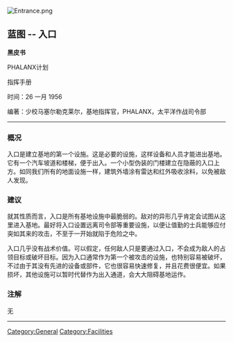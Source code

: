 ![](Entrance.png "Entrance.png")

## 蓝图 -- 入口

**黑皮书**

PHALANX计划

指挥手册

时间：26 一月 1956

编著：少校马塞尔勒克莱尔，基地指挥官，PHALANX，太平洋作战司令部

------------------------------------------------------------------------

### 概况

入口是建立基地的第一个设施。这是必要的设施，这样设备和人员才能进出基地。它有一个汽车坡道和楼梯，便于出入。一个小型伪装的门楼建立在隐蔽的入口上方。如同我们所有的地面设施一样，建筑外墙涂有雷达和红外吸收涂料，以免被敌人发现。

### 建议

就其性质而言，入口是所有基地设施中最脆弱的。敌对的异形几乎肯定会试图从这里进入基地。最好将入口设置远离司令部等重要设施，以便让值勤的士兵能够应付突如其来的攻击，不至于一开始就陷于危险之中。

入口几乎没有战术价值。可以假定，任何敌人只是要通过入口，不会成为敌人的占领目标或破坏目标。因为入口通常作为第一个被攻击的设施，也特别容易被破坏，不过由于其没有先进的设备或部件，它也很容易快速修复，并且花费很便宜。如果损坏，其他设施可以暂时代替作为出入通道，会大大阻碍基地运作。

### 注解

无

------------------------------------------------------------------------

[Category:General](Category:General "wikilink")
[Category:Facilities](Category:Facilities "wikilink")